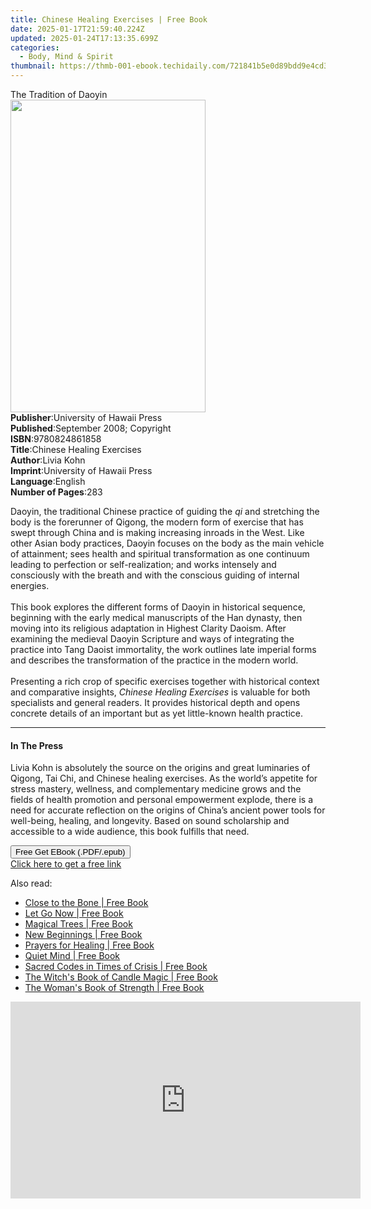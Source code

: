 ```yaml
---
title: Chinese Healing Exercises | Free Book
date: 2025-01-17T21:59:40.224Z
updated: 2025-01-24T17:13:35.699Z
categories:
  - Body, Mind & Spirit
thumbnail: https://thmb-001-ebook.techidaily.com/721841b5e0d89bdd9e4cd3861a816fbd793cfcb6aa286d2d9b68065f60c6dcd1.jpg
---
```

<main id="book-container">
  <div class="flex flex-col">
    <div class="book-brief flex-1 py-6 px-4 sm:p-6 md:py-10 md:px-8">
      <!-- brief-->
      <div class="book-brief-main">The Tradition of Daoyin</div>
    </div>
    <div
      class="book-meta-info flex-1 grid gap-4 col-start-1 col-end-3 row-start-1 sm:mb-6 sm:grid-cols-4 lg:gap-6 lg:col-start-2 lg:row-end-6 lg:row-span-6 lg:mb-0"
    >
      <div
        class="book-meta-info-left place-content-center mt-4 p-4 text-sm leading-6 col-start-2 col-span-2 dark:text-slate-400"
      >
        <img
          class="w-full h-500 object-cover rounded-lg sm:h-255 sm:col-span-2 lg:col-span-full"
          src="https://img-001-ebook.techidaily.com/95b955bc6c9a434e06867f04f21d105f9669f690ff16589a93d9310adac4775d.jpg"
          alt=""
          width="312"
          height="500"
        />
      </div>
      <div
        class="book-meta-info-right mt-2 col-start-1 row-start-2 col-span-3 self-center"
      >
        <!-- meta data  -->
        <div class="flex flex-col px-4 md:px-8">
          <div class="flex-1">
            <strong>Publisher</strong>:<span class="px-2"
              >University of Hawaii Press</span
            >
          </div>
          <div class="flex-1">
            <strong>Published</strong>:<span class="px-2"
              >September 2008; Copyright</span
            >
          </div>
          <div class="flex-1">
            <strong>ISBN</strong>:<span class="px-2">9780824861858</span>
          </div>
          <div class="flex-1">
            <strong>Title</strong>:<span class="px-2"
              >Chinese Healing Exercises</span
            >
          </div>
          <div class="flex-1">
            <strong>Author</strong>:<span class="px-2">Livia Kohn</span>
          </div>
          <div class="flex-1">
            <strong>Imprint</strong>:<span class="px-2"
              >University of Hawaii Press</span
            >
          </div>
          <div class="flex-1">
            <strong>Language</strong>:<span class="px-2">English</span>
          </div>
          <div class="flex-1">
            <strong>Number of Pages</strong>:<span class="px-2">283</span>
          </div>
        </div>
      </div>
    </div>
    <div class="book-description flex-1 py-6 px-4 sm:p-6 md:py-10 md:px-8">
      <div class="book-description-main">
        <div accordion-content="" id="description">
          <p>
            Daoyin, the traditional Chinese practice of guiding the
            <i>qi</i> and stretching the body is the forerunner of Qigong, the
            modern form of exercise that has swept through China and is making
            increasing inroads in the West. Like other Asian body practices,
            Daoyin focuses on the body as the main vehicle of attainment; sees
            health and spiritual transformation as one continuum leading to
            perfection or self-realization; and works intensely and consciously
            with the breath and with the conscious guiding of internal
            energies.<br /><br />This book explores the different forms of
            Daoyin in historical sequence, beginning with the early medical
            manuscripts of the Han dynasty, then moving into its religious
            adaptation in Highest Clarity Daoism. After examining the medieval
            Daoyin Scripture and ways of integrating the practice into Tang
            Daoist immortality, the work outlines late imperial forms and
            describes the transformation of the practice in the modern world.<br /><br />Presenting
            a rich crop of specific exercises together with historical context
            and comparative insights, <i>Chinese Healing Exercises</i> is
            valuable for both specialists and general readers. It provides
            historical depth and opens concrete details of an important but as
            yet little-known health practice.
          </p>
        </div>
        <div class="accordion-fader"></div>
      </div>
    </div>
    <div class="book-excerpts flex-1 py-6 px-4 sm:p-6 md:py-10 md:px-8">
      <!-- excerpts-->
      <div class="book-excerpts-main">
        <hr />
        <h4 class="placeholder placeholder-heading">
          <span>In The Press</span>
        </h4>
        <p>
          Livia Kohn is absolutely the source on the origins and great
          luminaries of Qigong, Tai Chi, and Chinese healing exercises. As the
          world’s appetite for stress mastery, wellness, and complementary
          medicine grows and the fields of health promotion and personal
          empowerment explode, there is a need for accurate reflection on the
          origins of China’s ancient power tools for well-being, healing, and
          longevity. Based on sound scholarship and accessible to a wide
          audience, this book fulfills that need.
        </p>
      </div>
    </div>
    <div
      class="book-about-author flex-1 py-6 px-4 sm:p-6 md:py-10 md:px-8"
    ></div>
    <div class="book-free-get flex-1 py-6 px-4 sm:p-6 md:py-10 md:px-8">
      <button
        id="btn-free-get"
        class="bg-blue-500 hover:bg-blue-700 text-white font-bold py-2 px-4 rounded"
      >
        Free Get EBook (.PDF/.epub)
      </button>
      <div id="countdown-display" class="px-2 text-lg mt-2"></div>
      <a
        id="free-link"
        class="hidden bg-blue-500 hover:bg-blue-700 text-white font-bold py-2 px-4 rounded"
        href="https://www.ebooks.com/en-us/book/96331024/chinese-healing-exercises/livia-kohn/"
        target="_blank"
        >Click here to get a free link</a
      >
    </div>
    <script>
      let countdownTime = 0;
      let countdownInterval = null;
      document
        .getElementById('btn-free-get')
        .addEventListener('click', startCountdown);
      function startCountdown() {
        countdownTime = new Date().getTime() + 60000 * 3;
        countdownInterval = setInterval(updateCountdown, 1000);
        document.getElementById('btn-free-get').disabled = true;
        document
          .getElementById('btn-free-get')
          .classList.add('bg-gray-500', 'cursor-not-allowed');
      }
      function updateCountdown() {
        let currentTime = new Date().getTime();
        let timeLeft = countdownTime - currentTime;
        let secondsLeft = Math.floor(timeLeft / 1000);
        document.getElementById('countdown-display').innerHTML =
          `Remaining time: ${secondsLeft} seconds.`;
        if (secondsLeft <= 0) {
          clearInterval(countdownInterval);
          document.getElementById('btn-free-get').classList.add('hidden');
          document.getElementById('free-link').classList.remove('hidden');
          document.getElementById('countdown-display').innerHTML = '';
        }
      }
    </script>
  </div>
</main>

<ins class="adsbygoogle"
      style="display:block"
      data-ad-client="ca-pub-7571918770474297"
      data-ad-slot="8358498916"
      data-ad-format="auto"
      data-full-width-responsive="true"></ins>
    

<span class="atpl-alsoreadstyle">Also read:</span>
<div><ul>
<li><a href="https://novels-ebooks.techidaily.com/210710302-9781642506914-close-to-the-bone/"><u>Close to the Bone | Free Book</u></a></li>
<li><a href="https://novels-ebooks.techidaily.com/210710264-9781642504484-let-go-now/"><u>Let Go Now | Free Book</u></a></li>
<li><a href="https://novels-ebooks.techidaily.com/210710313-9781642507751-magical-trees/"><u>Magical Trees | Free Book</u></a></li>
<li><a href="https://novels-ebooks.techidaily.com/210710283-9781642505382-new-beginnings/"><u>New Beginnings | Free Book</u></a></li>
<li><a href="https://novels-ebooks.techidaily.com/210710247-9781642502893-prayers-for-healing/"><u>Prayers for Healing | Free Book</u></a></li>
<li><a href="https://novels-ebooks.techidaily.com/210710343-9781684810802-quiet-mind/"><u>Quiet Mind | Free Book</u></a></li>
<li><a href="https://novels-ebooks.techidaily.com/210710267-9781642504507-sacred-codes-in-times-of-crisis/"><u>Sacred Codes in Times of Crisis | Free Book</u></a></li>
<li><a href="https://novels-ebooks.techidaily.com/210710320-9781642508680-the-witchs-book-of-candle-magic/"><u>The Witch's Book of Candle Magic | Free Book</u></a></li>
<li><a href="https://novels-ebooks.techidaily.com/210710328-9781642508840-the-womans-book-of-strength/"><u>The Woman's Book of Strength | Free Book</u></a></li>
</ul></div>

<!-- affiliate ads begin -->
<iframe width="560" height="315" src="https://www.youtube.com/embed/ME5-sAQJVE4?si=ZfcvJSnhQevWtjI0" title="YouTube video player" frameborder="0" allow="accelerometer; autoplay; clipboard-write; encrypted-media; gyroscope; picture-in-picture; web-share" referrerpolicy="strict-origin-when-cross-origin" allowfullscreen></iframe>
<!-- affiliate ads end -->

